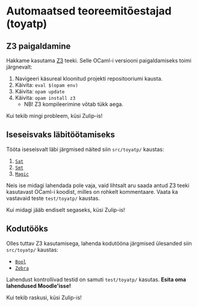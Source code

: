 # Automaatsed teoreemitõestajad (toyatp)

## Z3 paigaldamine
Hakkame kasutama [Z3](https://github.com/Z3Prover/z3/wiki) teeki.
Selle OCaml-i versiooni paigaldamiseks toimi järgnevalt:
1. Navigeeri käsureal kloonitud projekti repositooriumi kausta.
2. Käivita: `eval $(opam env)`
3. Käivita: `opam update`
4. Käivita: `opam install z3`
    * NB! Z3 kompileerimine võtab tükk aega.

Kui tekib mingi probleem, küsi Zulip-is!


## Iseseisvaks läbitöötamiseks
Tööta iseseisvalt läbi järgmised näited siin `src/toyatp/` kaustas:
1. [`Sat`](./sat.ml)
2. [`Smt`](./smt.ml)
3. [`Magic`](./magic.ml)

Neis ise midagi lahendada pole vaja, vaid lihtsalt aru saada antud Z3 teeki kasutavast OCaml-i koodist, milles on rohkelt kommentaare.
Vaata ka vastavaid teste `test/toyatp/` kaustas.

Kui midagi jääb endiselt segaseks, küsi Zulip-is!


## Kodutööks
Olles tuttav Z3 kasutamisega, lahenda kodutööna järgmised ülesanded siin `src/toyatp/` kaustas:
* [`Bool`](./bool.ml)
* [`Zebra`](./zebra.ml)

Lahendust kontrollivad testid on samuti `test/toyatp/` kasutas.
**Esita oma lahendused Moodle'isse!**

Kui tekib raskusi, küsi Zulip-is!
